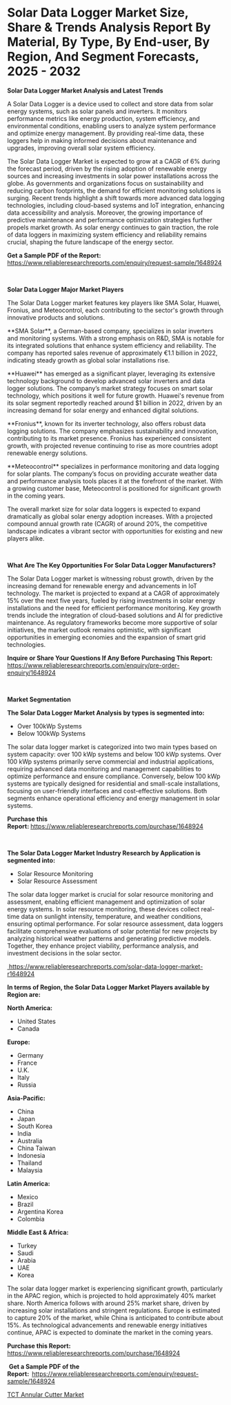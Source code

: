 <p><h1>Solar Data Logger Market Size, Share & Trends Analysis Report By Material, By Type, By End-user, By Region, And Segment Forecasts, 2025 - 2032</h1></p><p><strong>Solar Data Logger Market Analysis and Latest Trends</strong></p>
<p><p>A Solar Data Logger is a device used to collect and store data from solar energy systems, such as solar panels and inverters. It monitors performance metrics like energy production, system efficiency, and environmental conditions, enabling users to analyze system performance and optimize energy management. By providing real-time data, these loggers help in making informed decisions about maintenance and upgrades, improving overall solar system efficiency.</p><p>The Solar Data Logger Market is expected to grow at a CAGR of 6% during the forecast period, driven by the rising adoption of renewable energy sources and increasing investments in solar power installations across the globe. As governments and organizations focus on sustainability and reducing carbon footprints, the demand for efficient monitoring solutions is surging. Recent trends highlight a shift towards more advanced data logging technologies, including cloud-based systems and IoT integration, enhancing data accessibility and analysis. Moreover, the growing importance of predictive maintenance and performance optimization strategies further propels market growth. As solar energy continues to gain traction, the role of data loggers in maximizing system efficiency and reliability remains crucial, shaping the future landscape of the energy sector.</p></p>
<p><strong>Get a Sample PDF of the Report:&nbsp;</strong> <a href="https://www.reliableresearchreports.com/enquiry/request-sample/1648924?utm_campaign=2198&utm_medium=2&utm_source=Github&utm_content=ia&utm_term=18022025&utm_id=solar-data-logger">https://www.reliableresearchreports.com/enquiry/request-sample/1648924</a></p>
<p>&nbsp;</p>
<p><strong>Solar Data Logger Major Market Players</strong></p>
<p><p>The Solar Data Logger market features key players like SMA Solar, Huawei, Fronius, and Meteocontrol, each contributing to the sector's growth through innovative products and solutions. </p><p>**SMA Solar**, a German-based company, specializes in solar inverters and monitoring systems. With a strong emphasis on R&D, SMA is notable for its integrated solutions that enhance system efficiency and reliability. The company has reported sales revenue of approximately €1.1 billion in 2022, indicating steady growth as global solar installations rise.</p><p>**Huawei** has emerged as a significant player, leveraging its extensive technology background to develop advanced solar inverters and data logger solutions. The company’s market strategy focuses on smart solar technology, which positions it well for future growth. Huawei's revenue from its solar segment reportedly reached around $1 billion in 2022, driven by an increasing demand for solar energy and enhanced digital solutions.</p><p>**Fronius**, known for its inverter technology, also offers robust data logging solutions. The company emphasizes sustainability and innovation, contributing to its market presence. Fronius has experienced consistent growth, with projected revenue continuing to rise as more countries adopt renewable energy solutions.</p><p>**Meteocontrol** specializes in performance monitoring and data logging for solar plants. The company’s focus on providing accurate weather data and performance analysis tools places it at the forefront of the market. With a growing customer base, Meteocontrol is positioned for significant growth in the coming years.</p><p>The overall market size for solar data loggers is expected to expand dramatically as global solar energy adoption increases. With a projected compound annual growth rate (CAGR) of around 20%, the competitive landscape indicates a vibrant sector with opportunities for existing and new players alike.</p></p>
<p>&nbsp;</p>
<p><strong>What Are The Key Opportunities For Solar Data Logger Manufacturers?</strong></p>
<p><p>The Solar Data Logger market is witnessing robust growth, driven by the increasing demand for renewable energy and advancements in IoT technology. The market is projected to expand at a CAGR of approximately 15% over the next five years, fueled by rising investments in solar energy installations and the need for efficient performance monitoring. Key growth trends include the integration of cloud-based solutions and AI for predictive maintenance. As regulatory frameworks become more supportive of solar initiatives, the market outlook remains optimistic, with significant opportunities in emerging economies and the expansion of smart grid technologies.</p></p>
<p><strong>Inquire or Share Your Questions If Any Before Purchasing This Report:</strong> <a href="https://www.reliableresearchreports.com/enquiry/pre-order-enquiry/1648924?utm_campaign=2198&utm_medium=2&utm_source=Github&utm_content=ia&utm_term=18022025&utm_id=solar-data-logger">https://www.reliableresearchreports.com/enquiry/pre-order-enquiry/1648924</a></p>
<p>&nbsp;</p>
<p><strong>Market Segmentation</strong></p>
<p><strong>The Solar Data Logger Market Analysis by types is segmented into:</strong></p>
<p><ul><li>Over 100kWp Systems</li><li>Below 100kWp Systems</li></ul></p>
<p><p>The solar data logger market is categorized into two main types based on system capacity: over 100 kWp systems and below 100 kWp systems. Over 100 kWp systems primarily serve commercial and industrial applications, requiring advanced data monitoring and management capabilities to optimize performance and ensure compliance. Conversely, below 100 kWp systems are typically designed for residential and small-scale installations, focusing on user-friendly interfaces and cost-effective solutions. Both segments enhance operational efficiency and energy management in solar systems.</p></p>
<p><strong>Purchase this Report:&nbsp;</strong><a href="https://www.reliableresearchreports.com/purchase/1648924?utm_campaign=2198&utm_medium=2&utm_source=Github&utm_content=ia&utm_term=18022025&utm_id=solar-data-logger">https://www.reliableresearchreports.com/purchase/1648924</a></p>
<p>&nbsp;</p>
<p><strong>The Solar Data Logger Market Industry Research by Application is segmented into:</strong></p>
<p><ul><li>Solar Resource Monitoring</li><li>Solar Resource Assessment</li></ul></p>
<p><p>The solar data logger market is crucial for solar resource monitoring and assessment, enabling efficient management and optimization of solar energy systems. In solar resource monitoring, these devices collect real-time data on sunlight intensity, temperature, and weather conditions, ensuring optimal performance. For solar resource assessment, data loggers facilitate comprehensive evaluations of solar potential for new projects by analyzing historical weather patterns and generating predictive models. Together, they enhance project viability, performance analysis, and investment decisions in the solar sector.</p></p>
<p><a href="https://www.reliableresearchreports.com/solar-data-logger-market-r1648924?utm_campaign=2198&utm_medium=2&utm_source=Github&utm_content=ia&utm_term=18022025&utm_id=solar-data-logger">&nbsp;https://www.reliableresearchreports.com/solar-data-logger-market-r1648924</a></p>
<p><strong>In terms of Region, the Solar Data Logger Market Players available by Region are:</strong></p>
<p>
    <p> <strong> North America: </strong>
        <ul>
            <li>United States</li>
            <li>Canada</li>
        </ul>
        </p> 
    <p> <strong> Europe: </strong>
        <ul>
            <li>Germany</li>
            <li>France</li>
            <li>U.K.</li>
            <li>Italy</li>
            <li>Russia</li>
        </ul>
        </p> 
    <p> <strong> Asia-Pacific: </strong>
        <ul>
            <li>China</li>
            <li>Japan</li>
            <li>South Korea</li>
            <li>India</li>
            <li>Australia</li>
            <li>China Taiwan</li>
            <li>Indonesia</li>
            <li>Thailand</li>
            <li>Malaysia</li>
        </ul>
        </p> 
    <p> <strong> Latin America: </strong>
        <ul>
            <li>Mexico</li>
            <li>Brazil</li>
            <li>Argentina Korea</li>
            <li>Colombia</li>
        </ul>
        </p> 
    <p> <strong> Middle East & Africa: </strong>
        <ul>
            <li>Turkey</li>
            <li>Saudi</li>
            <li>Arabia</li>
            <li>UAE</li>
            <li>Korea</li>
        </ul>
    </p>
    </p>
<p><p>The solar data logger market is experiencing significant growth, particularly in the APAC region, which is projected to hold approximately 40% market share. North America follows with around 25% market share, driven by increasing solar installations and stringent regulations. Europe is estimated to capture 20% of the market, while China is anticipated to contribute about 15%. As technological advancements and renewable energy initiatives continue, APAC is expected to dominate the market in the coming years.</p></p>
<p><strong>Purchase this Report: </strong><a href="https://www.reliableresearchreports.com/purchase/1648924?utm_campaign=2198&utm_medium=2&utm_source=Github&utm_content=ia&utm_term=18022025&utm_id=solar-data-logger">https://www.reliableresearchreports.com/purchase/1648924</a></p>
<p>&nbsp;<strong>Get a Sample PDF of the Report:&nbsp;&nbsp;</strong><a href="https://www.reliableresearchreports.com/enquiry/request-sample/1648924?utm_campaign=2198&utm_medium=2&utm_source=Github&utm_content=ia&utm_term=18022025&utm_id=solar-data-logger">https://www.reliableresearchreports.com/enquiry/request-sample/1648924</a></p>
<p><strong></strong></p>
<p><p><a href="https://github.com/delindacallegari68/Market-Research-Report-List-1/blob/main/tct-annular-cutter-market.md?utm_campaign=2198&utm_medium=2&utm_source=Github&utm_content=ia&utm_term=18022025&utm_id=solar-data-logger">TCT Annular Cutter Market</a></p></p>